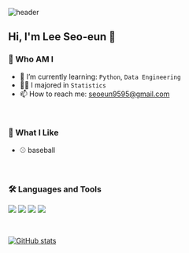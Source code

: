![header](https://capsule-render.vercel.app/api?type=waving&color=timeGradient&text=Welcome%20to%20my%20GitHub%20👋&animation=twinkling&fontSize=35&fontAlignY=40&fontAlign=70&height=250)

## Hi, I'm Lee Seo-eun 👋

### 🐰 Who AM I
- 🌱 I’m currently learning: `Python`, `Data Engineering`
- 🧑‍🎓 I majored in `Statistics`
- 📫 How to reach me: seoeun9595@gmail.com

<br>

### 🥰 What I Like
- ⚾ baseball

<br>

### 🛠️ Languages and Tools

<img src="https://img.shields.io/badge/Python-3776AB?style=flat-square&logo=Python&logoColor=white"/> </t>
<img src="https://img.shields.io/badge/R-276DC3?style=flat-square&logo=R&logoColor=white"/> </t>
<img src="https://img.shields.io/badge/SAS-154881?style=flat-square&logo=SAS&logoColor=white"/> </t>
<img src="https://img.shields.io/badge/SPSS-1572B6?style=flat-square&logo=SPSS&logoColor=white"/> </t>

<br>

[![GitHub stats](https://github-readme-stats.vercel.app/api?username=seoeun9595&include_all_commits=true&theme=nord&hide_border=true&count_private=true)](https://github.com/jiholee0/github-readme-stats)